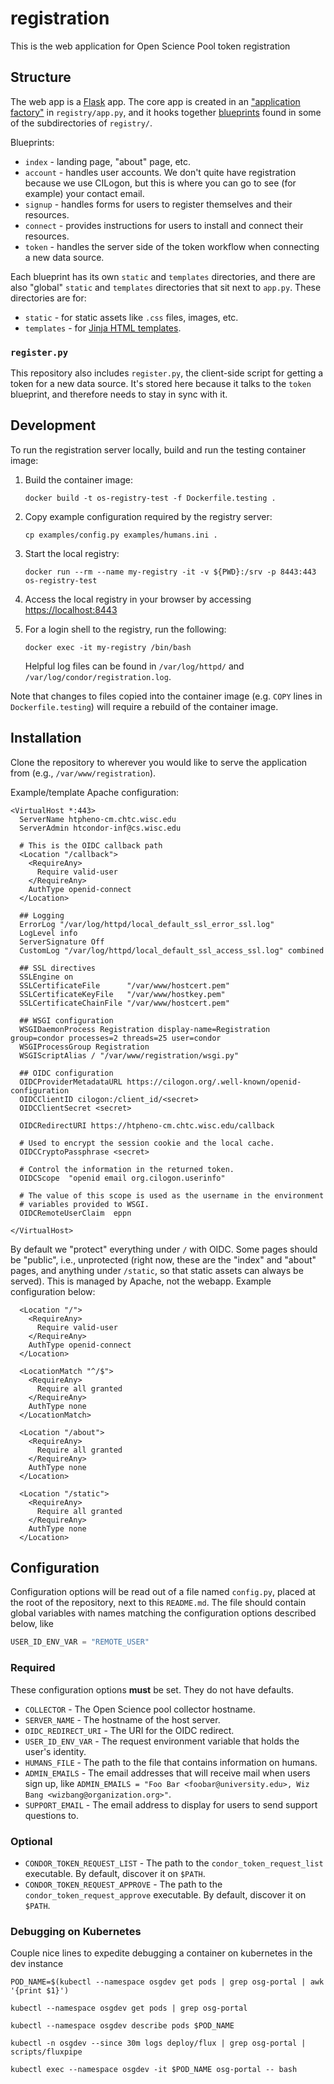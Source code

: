 # registration

This is the web application for Open Science Pool token registration

## Structure

The web app is a [Flask](https://flask.palletsprojects.com/) app.
The core app is created in an 
["application factory"](https://flask.palletsprojects.com/en/1.1.x/patterns/appfactories/)
in `registry/app.py`,
and it hooks together 
[blueprints](https://flask.palletsprojects.com/en/1.1.x/tutorial/views/)
found in some of the subdirectories of `registry/`.

Blueprints:
- `index` - landing page, "about" page, etc.
- `account` - handles user accounts. We don't quite have registration because we use CILogon, but this is where you can go to see (for example) your contact email.
- `signup` - handles forms for users to register themselves and their resources.
- `connect` - provides instructions for users to install and connect their resources.
- `token` - handles the server side of the token workflow when connecting a new data source.

Each blueprint has its own `static` and `templates` directories, and there
are also "global" `static` and `templates` directories that sit next to
`app.py`. These directories are for:
- `static` - for static assets like `.css` files, images, etc.
- `templates` - for [Jinja HTML templates](https://flask.palletsprojects.com/en/1.1.x/templating/).

### `register.py`

This repository also includes `register.py`, the client-side script for
getting a token for a new data source.
It's stored here because it talks to the `token` blueprint, and therefore
needs to stay in sync with it.

## Development

To run the registration server locally, build and run the testing container image:

1.  Build the container image:

        docker build -t os-registry-test -f Dockerfile.testing .

1.  Copy example configuration required by the registry server:

        cp examples/config.py examples/humans.ini .

1.  Start the local registry:

        docker run --rm --name my-registry -it -v ${PWD}:/srv -p 8443:443 os-registry-test

1.  Access the local registry in your browser by accessing <https://localhost:8443>

1.  For a login shell to the registry, run the following:

        docker exec -it my-registry /bin/bash

    Helpful log files can be found in `/var/log/httpd/` and `/var/log/condor/registration.log`.

Note that changes to files copied into the container image (e.g. `COPY` lines in `Dockerfile.testing`) will require
a rebuild of the container image.

## Installation

Clone the repository to wherever you would like to serve the application from
(e.g., `/var/www/registration`).

Example/template Apache configuration:
```
<VirtualHost *:443>
  ServerName htpheno-cm.chtc.wisc.edu
  ServerAdmin htcondor-inf@cs.wisc.edu

  # This is the OIDC callback path
  <Location "/callback">
    <RequireAny>
      Require valid-user
    </RequireAny>
    AuthType openid-connect
  </Location>

  ## Logging
  ErrorLog "/var/log/httpd/local_default_ssl_error_ssl.log"
  LogLevel info
  ServerSignature Off
  CustomLog "/var/log/httpd/local_default_ssl_access_ssl.log" combined 

  ## SSL directives
  SSLEngine on
  SSLCertificateFile      "/var/www/hostcert.pem"
  SSLCertificateKeyFile   "/var/www/hostkey.pem"
  SSLCertificateChainFile "/var/www/hostcert.pem"

  ## WSGI configuration
  WSGIDaemonProcess Registration display-name=Registration group=condor processes=2 threads=25 user=condor
  WSGIProcessGroup Registration
  WSGIScriptAlias / "/var/www/registration/wsgi.py"

  ## OIDC configuration
  OIDCProviderMetadataURL https://cilogon.org/.well-known/openid-configuration
  OIDCClientID cilogon:/client_id/<secret>
  OIDCClientSecret <secret>

  OIDCRedirectURI https://htpheno-cm.chtc.wisc.edu/callback

  # Used to encrypt the session cookie and the local cache.
  OIDCCryptoPassphrase <secret>

  # Control the information in the returned token.
  OIDCScope  "openid email org.cilogon.userinfo"

  # The value of this scope is used as the username in the environment
  # variables provided to WSGI.
  OIDCRemoteUserClaim  eppn

</VirtualHost>
```

By default we "protect" everything under `/` with OIDC.
Some pages should be "public", i.e., unprotected 
(right now, these are the 
"index" and "about" pages, and anything under `/static`, 
so that static assets can always be served).
This is managed by Apache, not the webapp.
Example configuration below:

```
  <Location "/">
    <RequireAny>
      Require valid-user
    </RequireAny>
    AuthType openid-connect
  </Location>

  <LocationMatch "^/$">
    <RequireAny>
      Require all granted
    </RequireAny>
    AuthType none
  </LocationMatch>

  <Location "/about">
    <RequireAny>
      Require all granted
    </RequireAny>
    AuthType none
  </Location>

  <Location "/static">
    <RequireAny>
      Require all granted
    </RequireAny>
    AuthType none
  </Location>
```


## Configuration

Configuration options will be read out of a file named `config.py`, placed at the
root of the repository, next to this `README.md`. The file should contain
global variables with names matching the configuration options described below,
like
```python
USER_ID_ENV_VAR = "REMOTE_USER"
```

### Required

These configuration options **must** be set.
They do not have defaults.

* `COLLECTOR` - The Open Science pool collector hostname.
* `SERVER_NAME` - The hostname of the host server.
* `OIDC_REDIRECT_URI` - The URI for the OIDC redirect.
* `USER_ID_ENV_VAR` - The request environment variable that holds the user's identity.
* `HUMANS_FILE` - The path to the file that contains information on humans.
* `ADMIN_EMAILS` - The email addresses that will receive mail when users sign up, like `ADMIN_EMAILS = "Foo Bar <foobar@university.edu>, Wiz Bang <wizbang@organization.org>"`.
* `SUPPORT_EMAIL` - The email address to display for users to send support questions to.

### Optional

* `CONDOR_TOKEN_REQUEST_LIST` - The path to the `condor_token_request_list` executable. By default, discover it on `$PATH`.
* `CONDOR_TOKEN_REQUEST_APPROVE` - The path to the `condor_token_request_approve` executable. By default, discover it on `$PATH`.

### Debugging on Kubernetes 

Couple nice lines to expedite debugging a container on kubernetes in the dev instance

```shell
POD_NAME=$(kubectl --namespace osgdev get pods | grep osg-portal | awk '{print $1}')
```

```shell
kubectl --namespace osgdev get pods | grep osg-portal
```

```shell
kubectl --namespace osgdev describe pods $POD_NAME
```

```shell
kubectl -n osgdev --since 30m logs deploy/flux | grep osg-portal |  scripts/fluxpipe 
```

```shell
kubectl exec --namespace osgdev -it $POD_NAME osg-portal -- bash
```